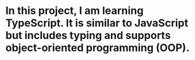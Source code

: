 # In this project, I am learning TypeScript. It is similar to JavaScript but includes typing and supports object-oriented programming (OOP).
